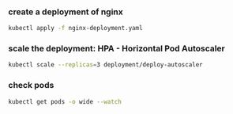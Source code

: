 ### create a deployment of nginx

```bash
kubectl apply -f nginx-deployment.yaml
```

### scale the deployment: HPA - Horizontal Pod Autoscaler

```bash
kubectl scale --replicas=3 deployment/deploy-autoscaler
```

### check pods

```bash
kubectl get pods -o wide --watch
```